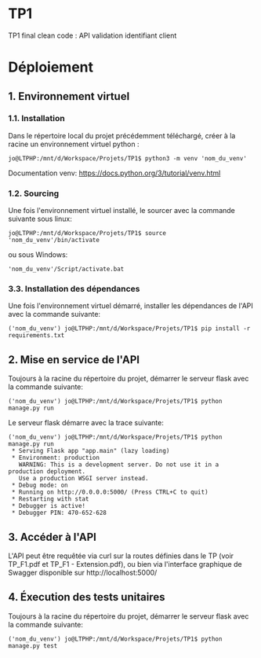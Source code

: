 # TP1
TP1 final clean code : API validation identifiant client 

# Déploiement
## 1. Environnement virtuel
### 1.1. Installation
Dans le répertoire local du projet précédemment téléchargé, créer à la racine un environnement virtuel python :
``` console
jo@LTPHP:/mnt/d/Workspace/Projets/TP1$ python3 -m venv 'nom_du_venv'
```
Documentation venv: https://docs.python.org/3/tutorial/venv.html
### 1.2. Sourcing
Une fois l'environnement virtuel installé, le sourcer avec la commande suivante sous linux:
``` console
jo@LTPHP:/mnt/d/Workspace/Projets/TP1$ source 'nom_du_venv'/bin/activate
```
ou sous Windows:
``` console
'nom_du_venv'/Script/activate.bat
```
### 3.3. Installation des dépendances
Une fois l'environnement virtuel démarré, installer les dépendances de l'API avec la commande suivante:
``` console
('nom_du_venv') jo@LTPHP:/mnt/d/Workspace/Projets/TP1$ pip install -r requirements.txt
```

## 2. Mise en service de l'API
Toujours à la racine du répertoire du projet, démarrer le serveur flask avec la commande suivante:
``` console
('nom_du_venv') jo@LTPHP:/mnt/d/Workspace/Projets/TP1$ python manage.py run
```
Le serveur flask démarre avec la trace suivante:
``` console
('nom_du_venv') jo@LTPHP:/mnt/d/Workspace/Projets/TP1$ python manage.py run
 * Serving Flask app "app.main" (lazy loading)
 * Environment: production
   WARNING: This is a development server. Do not use it in a production deployment.
   Use a production WSGI server instead.
 * Debug mode: on
 * Running on http://0.0.0.0:5000/ (Press CTRL+C to quit)
 * Restarting with stat
 * Debugger is active!
 * Debugger PIN: 470-652-628
```
## 3. Accéder à l'API
L'API peut être requêtée via curl sur la routes définies dans le TP (voir TP_F1.pdf et TP_F1 - Extension.pdf), ou bien via l'interface graphique de Swagger disponible sur
http://localhost:5000/

## 4. Éxecution des tests unitaires
Toujours à la racine du répertoire du projet, démarrer le serveur flask avec la commande suivante:
``` console
('nom_du_venv') jo@LTPHP:/mnt/d/Workspace/Projets/TP1$ python manage.py test
```
